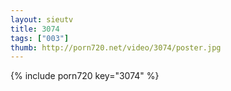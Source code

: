 ```yaml
--- 
layout: sieutv
title: 3074
tags: ["003"]
thumb: http://porn720.net/video/3074/poster.jpg
---
```

{% include porn720 key="3074" %} 
